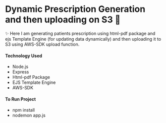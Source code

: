 # Dynamic Prescription Generation and then uploading on S3 :tada: 

 :sparkles: Here I am generating patients prescription using html-pdf package and ejs Template Engine (for updating data dynamically) and then uploading it to S3 using AWS-SDK upload function.

#### Technology Used 
* Node.js
* Express
* Html-pdf Package
* EJS Template Engine
* AWS-SDK 

#### To Run Project 
* npm install
* nodemon app.js 

